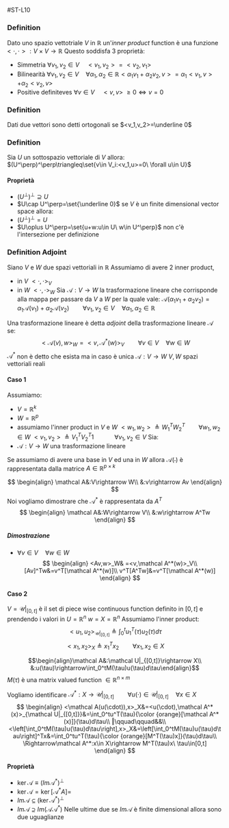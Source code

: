 #ST-L10
### Definition
Dato uno spazio vettotriale $V$ in $\mathbb R$ un'*inner product* function è una funzione $<\cdot,\cdot>:V\times V\rightarrow\mathbb R$ 
Questo soddisfa 3 proprietà:
- Simmetria $\forall v_1,v_2\in V\quad <v_1,v_2>=<v_2,v_1>$ 
- Bilinearità $\forall v_1,v_2 \in V\quad \forall \alpha_1,\alpha_2\in \mathbb R <\alpha_1v_1+\alpha_2v_2,v>=\alpha_1<v_1,v>+\alpha_2<v_2,v>$
- Positive definiteves $\forall v\in V\quad <v,v>\ \geq 0\iff v=0$ 

### Definition
Dati due vettori sono detti ortogonali se $<v_1,v_2>=\underline 0$ 

### Definition
Sia $U$ un sottospazio vettoriale di $V$ allora:
$(U^\perp)^\perp\triangleq\set{v\in V_i:<v_1,u>=0\ \forall u\in U}$ 
#### Proprietà 
- $(U^\perp)^\perp\supseteq U$ 
- $U\cap U^\perp=\set{\underline 0}$ 
 se $V$ è un finite dimensional vector space allora:
- $(U^\perp)^\perp= U$ 
- $U\oplus U^\perp=\set{u+w:u\in U\ w\in U^\perp}$ 
	non c'è l'intersezione per definizione

### Definition Adjoint
Siano $V$ e $W$ due spazi vettoriali in $\mathbb R$ 
Assumiamo di avere 2 inner product,
- in $V\ <\cdot,\cdot>_V$
- in $W\ <\cdot,\cdot>_W$
Sia $\mathcal A:V\rightarrow W$ la trasformazione lineare che corrisponde alla mappa per passare da $V$ a $W$ per la quale vale:         $\mathcal A(\alpha_1v_1+\alpha_2v_2)=\alpha_1\mathcal A(v_1)+\alpha_2\mathcal A(v_2) \qquad\forall v_1,v_2\in V\quad \forall \alpha_1,\alpha_2 \in \mathbb R$ 


Una trasformazione lineare è detta *adjoint* della trasformazione lineare $\mathcal A$ se:
$$
<\mathcal A(v),w>_W=<v,\mathcal A^*(w)>_V\qquad \forall v\in V\quad\forall w\in W
$$
$\mathcal A^*$ non è detto che esista ma in caso è unica
$\mathcal A: V\rightarrow W$  $V,W$ spazi vettoriali reali

#### Caso 1 
Assumiamo:
- $V=\mathbb R^k$ 
- $W=\mathbb R^p$ 
- assumiamo l'inner product in $V$ e $W$ 
	$<w_1,w_2>\triangleq W_1^TW_2^T\qquad\forall w_1,w_2\in W$
	$<v_1,v_2>\triangleq V_1^TV_2^T1\quad \qquad\forall v_1,v_2\in V$
Sia:
- $\mathcal A:V\rightarrow W$ una trasformazione lineare

Se assumiamo di avere una base in $V$ ed una in $W$ allora $\mathcal A(\cdot)$ è rappresentata dalla matrice $A\in\mathbb R^{p\times k}$ 

$$
\begin{align}
\mathcal A&:V\rightarrow W\\
&:v\rightarrow Av
\end{align}
$$
Noi vogliamo dimostrare che $\mathcal A^*$ è rappresentata da $A^T$
$$
\begin{align}
\mathcal A&:W\rightarrow V\\
&:w\rightarrow A^Tw
\end{align}
$$
##### Dimostrazione
- $\forall v\in V\quad\forall w\in W$ 
$$
\begin{align}
<Av,w>_W& =<v,\mathcal A^*(w)>_V\\
[Av]^Tw&=v^T[\mathcal A^*(w)]\\
v^T[A^Tw]&=v^T[\mathcal A^*(w)]
\end{align}
$$
#### Caso 2
$V=\mathcal U|_{[0,t]}$  è il set di piece wise continuous function definito in $[0,t]$ e prendendo i valori in $U=\mathbb R^n$ 
$w=X=\mathbb R^n$
Assumiamo l'inner product:
$$<u_1,u_2>_{\mathcal U|_{[0,t]}}\triangleq\int_0^tu_1^T(\tau)u_2(\tau)d\tau$$
$$<x_1,x_2>_X\triangleq x_1^Tx_2\qquad \forall x_1,x_2\in X$$



$$\begin{align}\mathcal A&:\mathcal U|_{[0,t]}\rightarrow X\\
&:u(\tau)\rightarrow\int_0^tM(\tau)u(\tau)d\tau\end{align}$$
$M(\tau$) è una matrix valued function $\in \mathbb R^{n\times m}$

Vogliamo identificare $\mathcal A^*:X\rightarrow\mathcal U|_{[0,t]}\qquad \forall u(\cdot)\in \mathcal U|_{[0,t]} \quad \forall x\in X$ 
$$
\begin{align}
<\mathcal A(u(\cdot)),x>_X&=<u(\cdot),\mathcal A^*(x)>_{\mathcal U|_{[0,t]}}&=\int_0^tu^T(\tau){\color {orange}[\mathcal A^*(x)]}(\tau)d\tau\\
‖\qquad\qquad&&\\
<\left[\int_0^tM(\tau)u(\tau)d\tau\right],x>_X&=\left[\int_0^tM(\tau)u(\tau)d\tau\right]^Tx&=\int_0^tu^T(\tau){\color {orange}[M^T(\tau)x]}(\tau)d\tau\\
\Rightarrow\mathcal A^*:x\in X\rightarrow M^T(\tau)x\ \tau\in[0,t]
\end{align}
$$

#### Proprietà
- $\ker\mathcal A\equiv(Im\mathcal A^*)^\perp$
- $\ker \mathcal A=\ker[\mathcal A^*A]=$
- $Im \mathcal A\subseteq(\ker \mathcal A^*)^\perp$ 
- $Im \mathcal A\supseteq Im(\mathcal A \mathcal A^*)$
Nelle ultime due se $Im \mathcal A$ è finite dimensional allora sono due uguaglianze